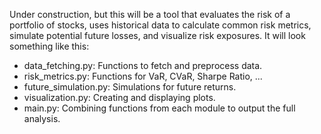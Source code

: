 Under construction, but this will be a tool that evaluates the risk of a portfolio of stocks, uses historical data to calculate common risk metrics, simulate potential future losses, and visualize risk exposures. It will look something like this:  
- data_fetching.py: Functions to fetch and preprocess data.
- risk_metrics.py: Functions for VaR, CVaR, Sharpe Ratio, ...
- future_simulation.py: Simulations for future returns.
- visualization.py: Creating and displaying plots.
- main.py: Combining functions from each module to output the full analysis.